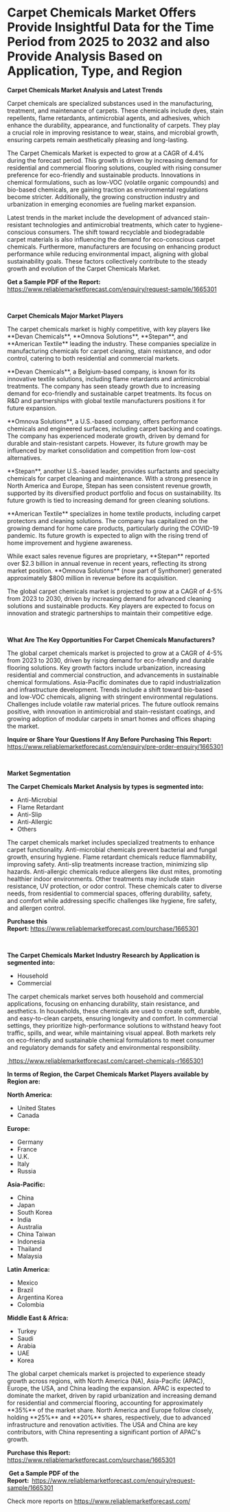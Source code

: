 <p><h1>Carpet Chemicals Market Offers Provide Insightful Data for the Time Period from 2025 to 2032 and also Provide Analysis Based on Application, Type, and Region</h1></p><p><strong>Carpet Chemicals Market Analysis and Latest Trends</strong></p>
<p><p>Carpet chemicals are specialized substances used in the manufacturing, treatment, and maintenance of carpets. These chemicals include dyes, stain repellents, flame retardants, antimicrobial agents, and adhesives, which enhance the durability, appearance, and functionality of carpets. They play a crucial role in improving resistance to wear, stains, and microbial growth, ensuring carpets remain aesthetically pleasing and long-lasting.</p><p>The Carpet Chemicals Market is expected to grow at a CAGR of 4.4% during the forecast period. This growth is driven by increasing demand for residential and commercial flooring solutions, coupled with rising consumer preference for eco-friendly and sustainable products. Innovations in chemical formulations, such as low-VOC (volatile organic compounds) and bio-based chemicals, are gaining traction as environmental regulations become stricter. Additionally, the growing construction industry and urbanization in emerging economies are fueling market expansion.</p><p>Latest trends in the market include the development of advanced stain-resistant technologies and antimicrobial treatments, which cater to hygiene-conscious consumers. The shift toward recyclable and biodegradable carpet materials is also influencing the demand for eco-conscious carpet chemicals. Furthermore, manufacturers are focusing on enhancing product performance while reducing environmental impact, aligning with global sustainability goals. These factors collectively contribute to the steady growth and evolution of the Carpet Chemicals Market.</p></p>
<p><strong>Get a Sample PDF of the Report:&nbsp;</strong> <a href="https://www.reliablemarketforecast.com/enquiry/request-sample/1665301?utm_campaign=1888&utm_medium=2&utm_source=Github&utm_content=ia&utm_term=26012025&utm_id=carpet-chemicals">https://www.reliablemarketforecast.com/enquiry/request-sample/1665301</a></p>
<p>&nbsp;</p>
<p><strong>Carpet Chemicals Major Market Players</strong></p>
<p><p>The carpet chemicals market is highly competitive, with key players like **Devan Chemicals**, **Omnova Solutions**, **Stepan**, and **American Textile** leading the industry. These companies specialize in manufacturing chemicals for carpet cleaning, stain resistance, and odor control, catering to both residential and commercial markets.</p><p>**Devan Chemicals**, a Belgium-based company, is known for its innovative textile solutions, including flame retardants and antimicrobial treatments. The company has seen steady growth due to increasing demand for eco-friendly and sustainable carpet treatments. Its focus on R&D and partnerships with global textile manufacturers positions it for future expansion.</p><p>**Omnova Solutions**, a U.S.-based company, offers performance chemicals and engineered surfaces, including carpet backing and coatings. The company has experienced moderate growth, driven by demand for durable and stain-resistant carpets. However, its future growth may be influenced by market consolidation and competition from low-cost alternatives.</p><p>**Stepan**, another U.S.-based leader, provides surfactants and specialty chemicals for carpet cleaning and maintenance. With a strong presence in North America and Europe, Stepan has seen consistent revenue growth, supported by its diversified product portfolio and focus on sustainability. Its future growth is tied to increasing demand for green cleaning solutions.</p><p>**American Textile** specializes in home textile products, including carpet protectors and cleaning solutions. The company has capitalized on the growing demand for home care products, particularly during the COVID-19 pandemic. Its future growth is expected to align with the rising trend of home improvement and hygiene awareness.</p><p>While exact sales revenue figures are proprietary, **Stepan** reported over $2.3 billion in annual revenue in recent years, reflecting its strong market position. **Omnova Solutions** (now part of Synthomer) generated approximately $800 million in revenue before its acquisition.</p><p>The global carpet chemicals market is projected to grow at a CAGR of 4-5% from 2023 to 2030, driven by increasing demand for advanced cleaning solutions and sustainable products. Key players are expected to focus on innovation and strategic partnerships to maintain their competitive edge.</p></p>
<p>&nbsp;</p>
<p><strong>What Are The Key Opportunities For Carpet Chemicals Manufacturers?</strong></p>
<p><p>The global carpet chemicals market is projected to grow at a CAGR of 4-5% from 2023 to 2030, driven by rising demand for eco-friendly and durable flooring solutions. Key growth factors include urbanization, increasing residential and commercial construction, and advancements in sustainable chemical formulations. Asia-Pacific dominates due to rapid industrialization and infrastructure development. Trends include a shift toward bio-based and low-VOC chemicals, aligning with stringent environmental regulations. Challenges include volatile raw material prices. The future outlook remains positive, with innovation in antimicrobial and stain-resistant coatings, and growing adoption of modular carpets in smart homes and offices shaping the market.</p></p>
<p><strong>Inquire or Share Your Questions If Any Before Purchasing This Report:</strong> <a href="https://www.reliablemarketforecast.com/enquiry/pre-order-enquiry/1665301?utm_campaign=1888&utm_medium=2&utm_source=Github&utm_content=ia&utm_term=26012025&utm_id=carpet-chemicals">https://www.reliablemarketforecast.com/enquiry/pre-order-enquiry/1665301</a></p>
<p>&nbsp;</p>
<p><strong>Market Segmentation</strong></p>
<p><strong>The Carpet Chemicals Market Analysis by types is segmented into:</strong></p>
<p><ul><li>Anti-Microbial</li><li>Flame Retardant</li><li>Anti-Slip</li><li>Anti-Allergic</li><li>Others</li></ul></p>
<p><p>The carpet chemicals market includes specialized treatments to enhance carpet functionality. Anti-microbial chemicals prevent bacterial and fungal growth, ensuring hygiene. Flame retardant chemicals reduce flammability, improving safety. Anti-slip treatments increase traction, minimizing slip hazards. Anti-allergic chemicals reduce allergens like dust mites, promoting healthier indoor environments. Other treatments may include stain resistance, UV protection, or odor control. These chemicals cater to diverse needs, from residential to commercial spaces, offering durability, safety, and comfort while addressing specific challenges like hygiene, fire safety, and allergen control.</p></p>
<p><strong>Purchase this Report:&nbsp;</strong><a href="https://www.reliablemarketforecast.com/purchase/1665301?utm_campaign=1888&utm_medium=2&utm_source=Github&utm_content=ia&utm_term=26012025&utm_id=carpet-chemicals">https://www.reliablemarketforecast.com/purchase/1665301</a></p>
<p>&nbsp;</p>
<p><strong>The Carpet Chemicals Market Industry Research by Application is segmented into:</strong></p>
<p><ul><li>Household</li><li>Commercial</li></ul></p>
<p><p>The carpet chemicals market serves both household and commercial applications, focusing on enhancing durability, stain resistance, and aesthetics. In households, these chemicals are used to create soft, durable, and easy-to-clean carpets, ensuring longevity and comfort. In commercial settings, they prioritize high-performance solutions to withstand heavy foot traffic, spills, and wear, while maintaining visual appeal. Both markets rely on eco-friendly and sustainable chemical formulations to meet consumer and regulatory demands for safety and environmental responsibility.</p></p>
<p><a href="https://www.reliablemarketforecast.com/carpet-chemicals-r1665301?utm_campaign=1888&utm_medium=2&utm_source=Github&utm_content=ia&utm_term=26012025&utm_id=carpet-chemicals">&nbsp;https://www.reliablemarketforecast.com/carpet-chemicals-r1665301</a></p>
<p><strong>In terms of Region, the Carpet Chemicals Market Players available by Region are:</strong></p>
<p>
    <p> <strong> North America: </strong>
        <ul>
            <li>United States</li>
            <li>Canada</li>
        </ul>
        </p> 
    <p> <strong> Europe: </strong>
        <ul>
            <li>Germany</li>
            <li>France</li>
            <li>U.K.</li>
            <li>Italy</li>
            <li>Russia</li>
        </ul>
        </p> 
    <p> <strong> Asia-Pacific: </strong>
        <ul>
            <li>China</li>
            <li>Japan</li>
            <li>South Korea</li>
            <li>India</li>
            <li>Australia</li>
            <li>China Taiwan</li>
            <li>Indonesia</li>
            <li>Thailand</li>
            <li>Malaysia</li>
        </ul>
        </p> 
    <p> <strong> Latin America: </strong>
        <ul>
            <li>Mexico</li>
            <li>Brazil</li>
            <li>Argentina Korea</li>
            <li>Colombia</li>
        </ul>
        </p> 
    <p> <strong> Middle East & Africa: </strong>
        <ul>
            <li>Turkey</li>
            <li>Saudi</li>
            <li>Arabia</li>
            <li>UAE</li>
            <li>Korea</li>
        </ul>
    </p>
    </p>
<p><p>The global carpet chemicals market is projected to experience steady growth across regions, with North America (NA), Asia-Pacific (APAC), Europe, the USA, and China leading the expansion. APAC is expected to dominate the market, driven by rapid urbanization and increasing demand for residential and commercial flooring, accounting for approximately **35%** of the market share. North America and Europe follow closely, holding **25%** and **20%** shares, respectively, due to advanced infrastructure and renovation activities. The USA and China are key contributors, with China representing a significant portion of APAC's growth.</p></p>
<p><strong>Purchase this Report: </strong><a href="https://www.reliablemarketforecast.com/purchase/1665301?utm_campaign=1888&utm_medium=2&utm_source=Github&utm_content=ia&utm_term=26012025&utm_id=carpet-chemicals">https://www.reliablemarketforecast.com/purchase/1665301</a></p>
<p>&nbsp;<strong>Get a Sample PDF of the Report:&nbsp;&nbsp;</strong><a href="https://www.reliablemarketforecast.com/enquiry/request-sample/1665301?utm_campaign=1888&utm_medium=2&utm_source=Github&utm_content=ia&utm_term=26012025&utm_id=carpet-chemicals">https://www.reliablemarketforecast.com/enquiry/request-sample/1665301</a></p>
<p><strong></strong></p>
<p>Check more reports on <a href="https://www.reliablemarketforecast.com/?utm_campaign=1888&utm_medium=2&utm_source=Github&utm_content=ia&utm_term=26012025&utm_id=carpet-chemicals">https://www.reliablemarketforecast.com/</a></p>